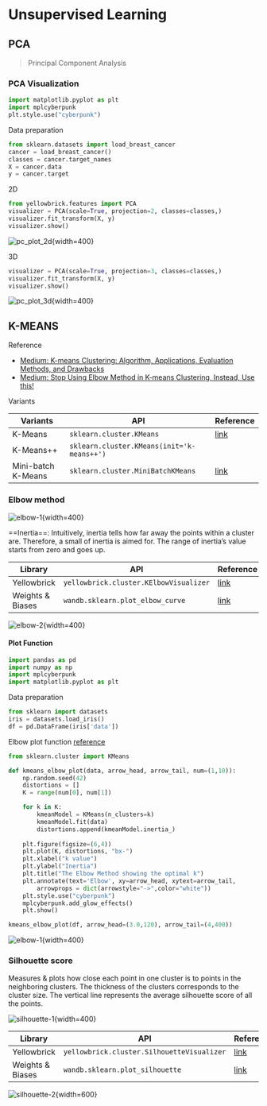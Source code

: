 # Unsupervised Learning

## PCA

> Principal Component Analysis
>

### PCA Visualization

```python
import matplotlib.pyplot as plt
import mplcyberpunk
plt.style.use("cyberpunk")
```

Data preparation

```python
from sklearn.datasets import load_breast_cancer
cancer = load_breast_cancer()
classes = cancer.target_names
X = cancer.data
y = cancer.target
```

2D

```python
from yellowbrick.features import PCA
visualizer = PCA(scale=True, projection=2, classes=classes,)
visualizer.fit_transform(X, y)
visualizer.show()
```

![pc_plot_2d](imgs/pc_plot_2d.png){width=400}

3D

```python
visualizer = PCA(scale=True, projection=3, classes=classes,)
visualizer.fit_transform(X, y)
visualizer.show()
```

![pc_plot_3d](imgs/pc_plot_3d.png){width=400}

## K-MEANS

Reference

- [Medium: K-means Clustering: Algorithm, Applications, Evaluation Methods, and Drawbacks](https://towardsdatascience.com/k-means-clustering-algorithm-applications-evaluation-methods-and-drawbacks-aa03e644b48a)
- [Medium: Stop Using Elbow Method in K-means Clustering, Instead, Use this!](https://towardsdatascience.com/elbow-method-is-not-sufficient-to-find-best-k-in-k-means-clustering-fc820da0631d)

Variants

| Variants           | API                                        | Reference                                                    |
| ------------------ | ------------------------------------------ | ------------------------------------------------------------ |
| K-Means            | `sklearn.cluster.KMeans`                   | [link](https://scikit-learn.org/stable/modules/generated/sklearn.cluster.KMeans.html) |
| K-Means++          | `sklearn.cluster.KMeans(init='k-means++')` |                                                              |
| Mini-batch K-Means | `sklearn.cluster.MiniBatchKMeans`          | [link](https://scikit-learn.org/stable/modules/generated/sklearn.cluster.MiniBatchKMeans.html) |

### Elbow method

![elbow-1](../imgs/elbow-1.png){width=400}

==Inertia==: Intuitively, inertia tells how far away the points within a cluster are. Therefore, a small of inertia is aimed for. The range of inertia’s value starts from zero and goes up.

| Library          | API                                    | Reference                                                    |
| ---------------- | -------------------------------------- | ------------------------------------------------------------ |
| Yellowbrick      | `yellowbrick.cluster.KElbowVisualizer` | [link](https://www.scikit-yb.org/en/latest/api/cluster/elbow.html) |
| Weights & Biases | `wandb.sklearn.plot_elbow_curve`       | [link](https://docs.wandb.ai/guides/integrations/scikit#elbow-plot) |

![elbow-2](../imgs/elbow-2.png){width=400}

#### Plot Function

```python
import pandas as pd
import numpy as np
import mplcyberpunk
import matplotlib.pyplot as plt
```

Data preparation

```python
from sklearn import datasets
iris = datasets.load_iris()
df = pd.DataFrame(iris['data'])
```

Elbow plot function [reference](https://predictivehacks.com/k-means-elbow-method-code-for-python/)

```python
from sklearn.cluster import KMeans

def kmeans_elbow_plot(data, arrow_head, arrow_tail, num=(1,10)):
    np.random.seed(42)
    distortions = []
    K = range(num[0], num[1])

    for k in K:
        kmeanModel = KMeans(n_clusters=k)
        kmeanModel.fit(data)
        distortions.append(kmeanModel.inertia_)
    
    plt.figure(figsize=(6,4))
    plt.plot(K, distortions, "bx-")
    plt.xlabel("k value")
    plt.ylabel("Inertia")
    plt.title("The Elbow Method showing the optimal k")
    plt.annotate(text='Elbow', xy=arrow_head, xytext=arrow_tail,
        arrowprops = dict(arrowstyle="->",color="white"))
    plt.style.use("cyberpunk")
    mplcyberpunk.add_glow_effects()
    plt.show()
```

```python
kmeans_elbow_plot(df, arrow_head=(3.0,120), arrow_tail=(4,400))
```

![elbow-1](imgs/elbow-1.png){width=400}

### Silhouette score

Measures & plots how close each point in one cluster is to points in the neighboring clusters. The thickness of the clusters corresponds to the cluster size. The vertical line represents the average silhouette score of all the points.

![silhouette-1](../imgs/silhouette-1.png){width=400}

| Library          | API                                        | Reference                                                    |
| ---------------- | ------------------------------------------ | ------------------------------------------------------------ |
| Yellowbrick      | `yellowbrick.cluster.SilhouetteVisualizer` | [link](https://www.scikit-yb.org/en/latest/api/cluster/silhouette.html) |
| Weights & Biases | `wandb.sklearn.plot_silhouette`            | [link](https://docs.wandb.ai/guides/integrations/scikit#silhouette-plot) |

![silhouette-2](../imgs/silhouette-2.png){width=600}